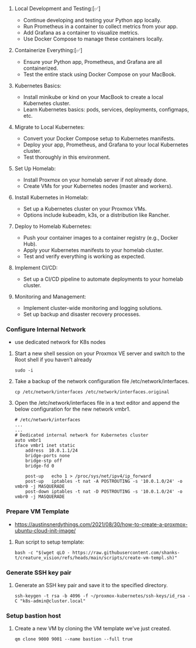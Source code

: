 1. Local Development and Testing:[✅]
   - Continue developing and testing your Python app locally.
   - Run Prometheus in a container to collect metrics from your app.
   - Add Grafana as a container to visualize metrics.
   - Use Docker Compose to manage these containers locally.

2. Containerize Everything:[✅]
   - Ensure your Python app, Prometheus, and Grafana are all containerized.
   - Test the entire stack using Docker Compose on your MacBook.

3. Kubernetes Basics:
   - Install minikube or kind on your MacBook to create a local Kubernetes cluster.
   - Learn Kubernetes basics: pods, services, deployments, configmaps, etc.

4. Migrate to Local Kubernetes:
   - Convert your Docker Compose setup to Kubernetes manifests.
   - Deploy your app, Prometheus, and Grafana to your local Kubernetes cluster.
   - Test thoroughly in this environment.

5. Set Up Homelab:
   - Install Proxmox on your homelab server if not already done.
   - Create VMs for your Kubernetes nodes (master and workers).

6. Install Kubernetes in Homelab:
   - Set up a Kubernetes cluster on your Proxmox VMs.
   - Options include kubeadm, k3s, or a distribution like Rancher.

7. Deploy to Homelab Kubernetes:
   - Push your container images to a container registry (e.g., Docker Hub).
   - Apply your Kubernetes manifests to your homelab cluster.
   - Test and verify everything is working as expected.

8. Implement CI/CD:
   - Set up a CI/CD pipeline to automate deployments to your homelab cluster.

9. Monitoring and Management:
   - Implement cluster-wide monitoring and logging solutions.
   - Set up backup and disaster recovery processes.

### Configure Internal Network
- use dedicated network for K8s nodes

1. Start a new shell session on your Proxmox VE server and switch to the Root shell if you haven’t already
    ```
    sudo -i
    ```
2. Take a backup of the network configuration file /etc/network/interfaces.
    ```
   cp /etc/network/interfaces /etc/network/interfaces.original
    ```
3. Open the /etc/network/interfaces file in a text editor and append the below configuration for the new network vmbr1.
    ```
   # /etc/network/interfaces
    ...
    ...
    # Dedicated internal network for Kubernetes cluster
    auto vmbr1
    iface vmbr1 inet static
        address  10.0.1.1/24
        bridge-ports none
        bridge-stp off
        bridge-fd 0

        post-up   echo 1 > /proc/sys/net/ipv4/ip_forward
        post-up   iptables -t nat -A POSTROUTING -s '10.0.1.0/24' -o vmbr0 -j MASQUERADE
        post-down iptables -t nat -D POSTROUTING -s '10.0.1.0/24' -o vmbr0 -j MASQUERADE
    ```

### Prepare VM Template
- https://austinsnerdythings.com/2021/08/30/how-to-create-a-proxmox-ubuntu-cloud-init-image/

1. Run script to setup template:
    ```
    bash -c "$(wget qLO - https://raw.githubusercontent.com/shanks-t/creature_vision/refs/heads/main/scripts/create-vm-templ.sh)"
    ```

### Generate SSH key pair

1. Generate an SSH key pair and save it to the specified directory.
    ```
    ssh-keygen -t rsa -b 4096 -f ~/proxmox-kubernetes/ssh-keys/id_rsa -C "k8s-admin@cluster.local"
    ```

### Setup bastion host

1. Create a new VM by cloning the VM template we’ve just created.
    ```
    qm clone 9000 9001 --name bastion --full true
    ```


